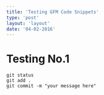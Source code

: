 ```yaml
---
title: 'Testing GFM Code Snippets'
type: 'post'
layout: 'layout'
date: '04-02-2016'
---
```


# Testing No.1
```
git status
git add .
git commit -m "your message here"
```
